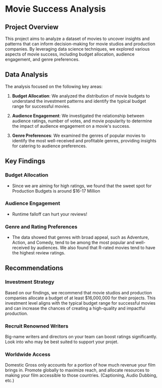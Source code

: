 # Movie Success Analysis

## Project Overview

This project aims to analyze a dataset of movies to uncover insights and patterns that can inform decision-making for movie studios and production companies. By leveraging data science techniques, we explored various aspects of movie success, including budget allocation, audience engagement, and genre preferences.


## Data Analysis

The analysis focused on the following key areas:

1. **Budget Allocation**: We analyzed the distribution of movie budgets to understand the investment patterns and identify the typical budget range for successful movies.

2. **Audience Engagement**: We investigated the relationship between audience ratings, number of votes, and movie popularity to determine the impact of audience engagement on a movie's success.

3. **Genre Preferences**: We examined the genres of popular movies to identify the most well-received and profitable genres, providing insights for catering to audience preferences.

## Key Findings

### Budget Allocation
- Since we are aiming for high ratings, we found that the sweet spot for Production Budgets is around $16-17 Million

### Audience Engagement
- Runtime falloff can hurt your reviews!

### Genre and Rating Preferences
- The data showed that genres with broad appeal, such as Adventure, Action, and Comedy, tend to be among the most popular and well-received by audiences. We also found that R-rated movies tend to have the highest review ratings.

## Recommendations

### Investment Strategy
Based on our findings, we recommend that movie studios and production companies allocate a budget of at least $16,000,000 for their projects. This investment level aligns with the typical budget range for successful movies and can increase the chances of creating a high-quality and impactful production.

### Recruit Renowned Writers
Big-name writers and directors on your team can boost ratings significantly. Look into who may be best suited to support your projet.

### Worldwide Access
Domestic Gross only accounts for a portion of how much revenue your film brings in. Promote globally to maximize reach, and allocate resources to making your film accessible to those countries. (Captioning, Audio Dubbing, etc.)
